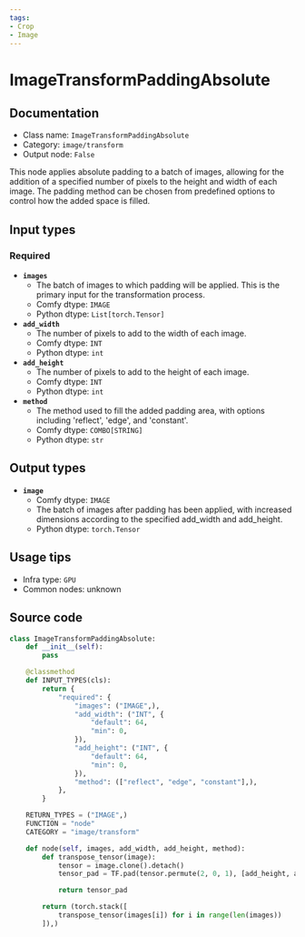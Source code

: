 ```yaml
---
tags:
- Crop
- Image
---
```


# ImageTransformPaddingAbsolute
## Documentation
- Class name: `ImageTransformPaddingAbsolute`
- Category: `image/transform`
- Output node: `False`

This node applies absolute padding to a batch of images, allowing for the addition of a specified number of pixels to the height and width of each image. The padding method can be chosen from predefined options to control how the added space is filled.
## Input types
### Required
- **`images`**
    - The batch of images to which padding will be applied. This is the primary input for the transformation process.
    - Comfy dtype: `IMAGE`
    - Python dtype: `List[torch.Tensor]`
- **`add_width`**
    - The number of pixels to add to the width of each image.
    - Comfy dtype: `INT`
    - Python dtype: `int`
- **`add_height`**
    - The number of pixels to add to the height of each image.
    - Comfy dtype: `INT`
    - Python dtype: `int`
- **`method`**
    - The method used to fill the added padding area, with options including 'reflect', 'edge', and 'constant'.
    - Comfy dtype: `COMBO[STRING]`
    - Python dtype: `str`
## Output types
- **`image`**
    - Comfy dtype: `IMAGE`
    - The batch of images after padding has been applied, with increased dimensions according to the specified add_width and add_height.
    - Python dtype: `torch.Tensor`
## Usage tips
- Infra type: `GPU`
- Common nodes: unknown


## Source code
```python
class ImageTransformPaddingAbsolute:
    def __init__(self):
        pass

    @classmethod
    def INPUT_TYPES(cls):
        return {
            "required": {
                "images": ("IMAGE",),
                "add_width": ("INT", {
                    "default": 64,
                    "min": 0,
                }),
                "add_height": ("INT", {
                    "default": 64,
                    "min": 0,
                }),
                "method": (["reflect", "edge", "constant"],),
            },
        }

    RETURN_TYPES = ("IMAGE",)
    FUNCTION = "node"
    CATEGORY = "image/transform"

    def node(self, images, add_width, add_height, method):
        def transpose_tensor(image):
            tensor = image.clone().detach()
            tensor_pad = TF.pad(tensor.permute(2, 0, 1), [add_height, add_width], padding_mode=method).permute(1, 2, 0)

            return tensor_pad

        return (torch.stack([
            transpose_tensor(images[i]) for i in range(len(images))
        ]),)

```
